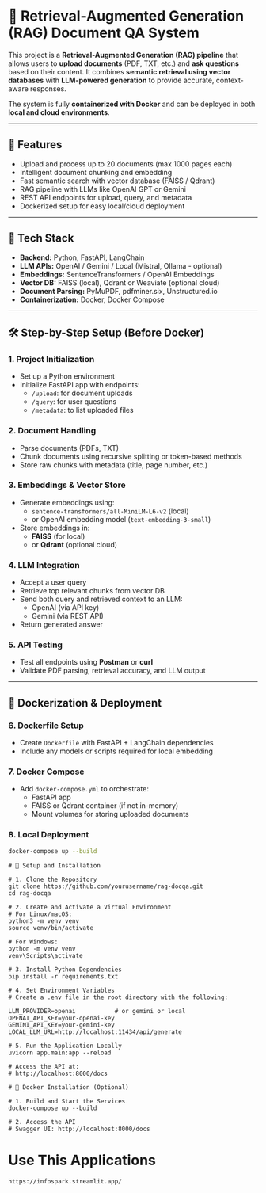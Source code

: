 # 🧠 Retrieval-Augmented Generation (RAG) Document QA System

This project is a **Retrieval-Augmented Generation (RAG) pipeline** that allows users to **upload documents** (PDF, TXT, etc.) and **ask questions** based on their content. It combines **semantic retrieval using vector databases** with **LLM-powered generation** to provide accurate, context-aware responses.

The system is fully **containerized with Docker** and can be deployed in both **local and cloud environments**.

---

## 🚀 Features

- Upload and process up to 20 documents (max 1000 pages each)
- Intelligent document chunking and embedding
- Fast semantic search with vector database (FAISS / Qdrant)
- RAG pipeline with LLMs like OpenAI GPT or Gemini
- REST API endpoints for upload, query, and metadata
- Dockerized setup for easy local/cloud deployment

---

## 🧰 Tech Stack

- **Backend:** Python, FastAPI, LangChain
- **LLM APIs:** OpenAI / Gemini / Local (Mistral, Ollama - optional)
- **Embeddings:** SentenceTransformers / OpenAI Embeddings
- **Vector DB:** FAISS (local), Qdrant or Weaviate (optional cloud)
- **Document Parsing:** PyMuPDF, pdfminer.six, Unstructured.io
- **Containerization:** Docker, Docker Compose

---

## 🛠️ Step-by-Step Setup (Before Docker)

### 1. **Project Initialization**
- Set up a Python environment
- Initialize FastAPI app with endpoints:
  - `/upload`: for document uploads
  - `/query`: for user questions
  - `/metadata`: to list uploaded files

### 2. **Document Handling**
- Parse documents (PDFs, TXT)
- Chunk documents using recursive splitting or token-based methods
- Store raw chunks with metadata (title, page number, etc.)

### 3. **Embeddings & Vector Store**
- Generate embeddings using:
  - `sentence-transformers/all-MiniLM-L6-v2` (local)
  - or OpenAI embedding model (`text-embedding-3-small`)
- Store embeddings in:
  - **FAISS** (for local)
  - or **Qdrant** (optional cloud)

### 4. **LLM Integration**
- Accept a user query
- Retrieve top relevant chunks from vector DB
- Send both query and retrieved context to an LLM:
  - OpenAI (via API key)
  - Gemini (via REST API)
- Return generated answer

### 5. **API Testing**
- Test all endpoints using **Postman** or **curl**
- Validate PDF parsing, retrieval accuracy, and LLM output

---

## 🐳 Dockerization & Deployment

### 6. **Dockerfile Setup**
- Create `Dockerfile` with FastAPI + LangChain dependencies
- Include any models or scripts required for local embedding

### 7. **Docker Compose**
- Add `docker-compose.yml` to orchestrate:
  - FastAPI app
  - FAISS or Qdrant container (if not in-memory)
  - Mount volumes for storing uploaded documents

### 8. **Local Deployment**
```bash
docker-compose up --build
```

```
# 🚀 Setup and Installation

# 1. Clone the Repository
git clone https://github.com/yourusername/rag-docqa.git
cd rag-docqa

# 2. Create and Activate a Virtual Environment
# For Linux/macOS:
python3 -m venv venv
source venv/bin/activate

# For Windows:
python -m venv venv
venv\Scripts\activate

# 3. Install Python Dependencies
pip install -r requirements.txt

# 4. Set Environment Variables
# Create a .env file in the root directory with the following:

LLM_PROVIDER=openai           # or gemini or local
OPENAI_API_KEY=your-openai-key
GEMINI_API_KEY=your-gemini-key
LOCAL_LLM_URL=http://localhost:11434/api/generate

# 5. Run the Application Locally
uvicorn app.main:app --reload

# Access the API at:
# http://localhost:8000/docs

# 🐳 Docker Installation (Optional)

# 1. Build and Start the Services
docker-compose up --build

# 2. Access the API
# Swagger UI: http://localhost:8000/docs
```


# Use This Applications
```bash
https://infospark.streamlit.app/
```


